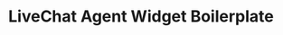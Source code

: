 ---
# draft: true
title: "LiveChat Agent Widget Boilerplate"
menuTitle: "Agent App <u>Boilerplate</u>"
desc: "Easily build UI for Agent Widgets."
tagline: "Build UI"
color: "#4285f4"
type: "agent-app"

includes:
  - introduction
  - tooltips
  - buttons
  - forms
  - icons
  - loaders

---